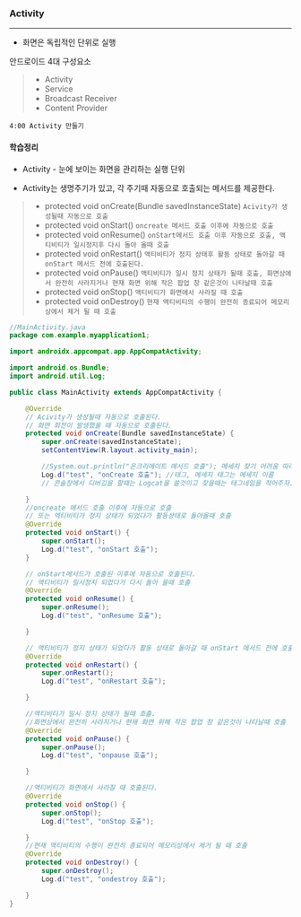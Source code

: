 ### Activity

<hr>

- 화면은 독립적인 단위로 실행

안드로이드 4대 구성요소

>- Activity
>- Service
>- Broadcast Receiver
>- Content Provider



```
4:00 Activity 만들기
```

#### 학습정리

- Activity - 눈에 보이는 화면을 관리하는 실행 단위

- Activity는 생명주기가 있고, 각 주기때 자동으로 호출되는 메서드를 제공한다.



>- protected void onCreate(Bundle savedInstanceState)	`Acivity가 생성될때 자동으로 호출`
>- protected void onStart()    `oncreate 메서드 호출 이후에 자동으로 호출`
>- protected void onResume()    `onStart메서드 호출 이후 자동으로 호출, 액티비티가 일시정지후 다시 돌아 올때 호출`
>- protected void onRestart()    `액티비티가 정지 상태후 활동 상태로 돌아갈 때 onStart 메서드 전에 호출된다.`
>- protected void onPause()    `액티비티가 일시 정지 상태가 될때 호출, 화면상에서 완전히 사라지거나 현재 화면 위해 작은 팝업 창 같은것이 나타날때 호출`
>- protected void onStop()    `액티비티가 화면에서 사라질 때 호출`
>- protected void onDestroy()    `현재 액티비티의 수행이 완전히 종료되어 메모리상에서 제거 될 때 호출`

```java
//MainActivity.java
package com.example.myapplication1;

import androidx.appcompat.app.AppCompatActivity;

import android.os.Bundle;
import android.util.Log;

public class MainActivity extends AppCompatActivity {

    @Override
    // Acivity가 생성될때 자동으로 호출된다.
    // 화면 회전이 발생했을 때 자동으로 호출된다.
    protected void onCreate(Bundle savedInstanceState) {
        super.onCreate(savedInstanceState);
        setContentView(R.layout.activity_main);

        //System.out.println("온크리에이트 메서드 호출"); 메세지 찾기 어려움 따라서 로그캣을 쓴다.
        Log.d("test", "onCreate 호출"); //태그, 메세지 태그는 메세지 이름
        // 콘솔창에서 디버깅을 할때는 Logcat을 쓸것이고 찾을때는 태그네임을 적어주자.

    }
    //oncreate 메서드 호출 이후에 자동으로 호출
    // 또는 엑티비티가 정지 상태가 되었다가 활동상태로 돌아올때 호출
    @Override
    protected void onStart() {
        super.onStart();
        Log.d("test", "onStart 호출");
    }

    // onStart메서드가 호출된 이후에 자동으로 호출된다.
    // 액티비티가 일시정지 되었다가 다시 돌아 올때 호출
    @Override
    protected void onResume() {
        super.onResume();
        Log.d("test", "onResume 호출");

    }

    // 액티비티가 정지 상태가 되었다가 활동 상태로 돌아갈 때 onStart 메서드 전에 호출된다.
    @Override
    protected void onRestart() {
        super.onRestart();
        Log.d("test", "onRestart 호출");

    }

    //액티비티가 일시 정지 상태가 될때 호출.
    //화면상에서 완전히 사라지거나 현재 화면 위해 작은 팝업 창 같은것이 나타날때 호출
    @Override
    protected void onPause() {
        super.onPause();
        Log.d("test", "onpause 호출");

    }

    //액티비티가 화면에서 사라질 때 호출된다.
    @Override
    protected void onStop() {
        super.onStop();
        Log.d("test", "onStop 호출");

    }
    //현재 액티비티의 수행이 완전히 종료되어 메모리상에서 제거 될 때 호출
    @Override
    protected void onDestroy() {
        super.onDestroy();
        Log.d("test", "ondestroy 호출");

    }
}
```





